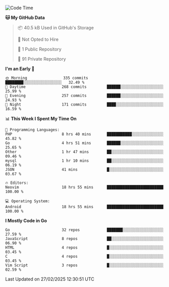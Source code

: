 
<!--START_SECTION:waka-->
![Code Time](http://img.shields.io/badge/Code%20Time-5%2C752%20hrs%2053%20mins-blue)

**🐱 My GitHub Data** 

> 📦 40.5 kB Used in GitHub's Storage 
 > 
> 🚫 Not Opted to Hire
 > 
> 📜 1 Public Repository 
 > 
> 🔑 91 Private Repository 
 > 
**I'm an Early 🐤** 

```text
🌞 Morning                335 commits         ████████░░░░░░░░░░░░░░░░░   32.49 % 
🌆 Daytime                268 commits         ██████░░░░░░░░░░░░░░░░░░░   25.99 % 
🌃 Evening                257 commits         ██████░░░░░░░░░░░░░░░░░░░   24.93 % 
🌙 Night                  171 commits         ████░░░░░░░░░░░░░░░░░░░░░   16.59 % 
```


📊 **This Week I Spent My Time On** 

```text
💬 Programming Languages: 
PHP                      8 hrs 40 mins       ███████████░░░░░░░░░░░░░░   45.82 % 
Go                       4 hrs 51 mins       ██████░░░░░░░░░░░░░░░░░░░   25.65 % 
Other                    1 hr 47 mins        ██░░░░░░░░░░░░░░░░░░░░░░░   09.46 % 
mysql                    1 hr 10 mins        ██░░░░░░░░░░░░░░░░░░░░░░░   06.19 % 
JSON                     41 mins             █░░░░░░░░░░░░░░░░░░░░░░░░   03.67 % 

🔥 Editors: 
Neovim                   18 hrs 55 mins      █████████████████████████   100.00 % 

💻 Operating System: 
Android                  18 hrs 55 mins      █████████████████████████   100.00 % 
```

**I Mostly Code in Go** 

```text
Go                       32 repos            ███████░░░░░░░░░░░░░░░░░░   27.59 % 
JavaScript               8 repos             ██░░░░░░░░░░░░░░░░░░░░░░░   06.90 % 
HTML                     4 repos             █░░░░░░░░░░░░░░░░░░░░░░░░   03.45 % 
C                        4 repos             █░░░░░░░░░░░░░░░░░░░░░░░░   03.45 % 
Vim Script               3 repos             █░░░░░░░░░░░░░░░░░░░░░░░░   02.59 % 
```




 Last Updated on 27/02/2025 12:30:51 UTC
<!--END_SECTION:waka-->
